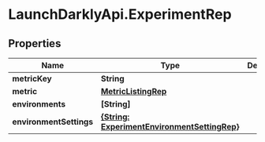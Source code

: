 # LaunchDarklyApi.ExperimentRep

## Properties

Name | Type | Description | Notes
------------ | ------------- | ------------- | -------------
**metricKey** | **String** |  | [optional] 
**metric** | [**MetricListingRep**](MetricListingRep.md) |  | [optional] 
**environments** | **[String]** |  | [optional] 
**environmentSettings** | [**{String: ExperimentEnvironmentSettingRep}**](ExperimentEnvironmentSettingRep.md) |  | [optional] 


